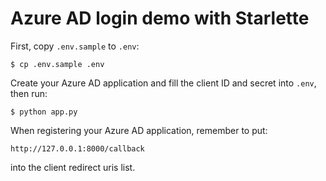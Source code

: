 # Azure AD login demo with Starlette

First, copy `.env.sample` to `.env`:

    $ cp .env.sample .env

Create your Azure AD application and fill the client ID and secret
into `.env`, then run:

    $ python app.py

When registering your Azure AD application, remember to put:

    http://127.0.0.1:8000/callback

into the client redirect uris list.
